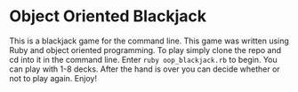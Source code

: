 Object Oriented Blackjack
=======================

This is a blackjack game for the command line. This game was written using Ruby and object oriented programming.  To play simply clone the repo and cd into it in the command line.  Enter `ruby oop_blackjack.rb` to begin. You can play with 1-8 decks.  After the hand is over you can decide whether or not to play again.  Enjoy!  
